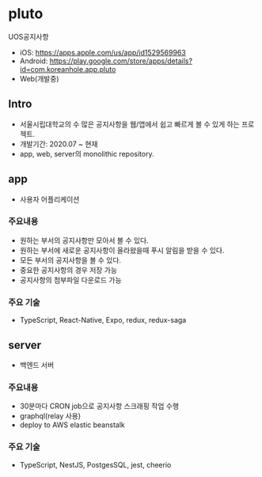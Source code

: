# pluto

UOS공지사항
* iOS: https://apps.apple.com/us/app/id1529569963
* Android: https://play.google.com/store/apps/details?id=com.koreanhole.app.pluto
* Web(개발중)

## Intro

- 서울시립대학교의 수 많은 공지사항을 웹/앱에서 쉽고 빠르게 볼 수 있게 하는 프로젝트.
- 개발기간: 2020.07 ~ 현재
- app, web, server의 monolithic repository.

## app

* 사용자 어플리케이션

### 주요내용

- 원하는 부서의 공지사항만 모아서 볼 수 있다.
- 원하는 부서에 새로운 공지사항이 올라왔을때 푸시 알림을 받을 수 있다.
- 모든 부서의 공지사항을 볼 수 있다.
- 중요한 공지사항의 경우 저장 가능
- 공지사항의 첨부파일 다운로드 가능

### 주요 기술

- TypeScript, React-Native, Expo, redux, redux-saga

## server

* 백엔드 서버

### 주요내용

- 30분마다 CRON job으로 공지사항 스크래핑 작업 수행
- graphql(relay 사용)
- deploy to AWS elastic beanstalk


### 주요 기술

- TypeScript, NestJS, PostgesSQL, jest, cheerio

